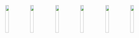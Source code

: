 <div align="center">
    <img src="https://media.giphy.com/media/KyBcIBbY4AOgXlO1VT/source.gif" width="15%">
    <img src="https://media.giphy.com/media/KyBcIBbY4AOgXlO1VT/source.gif" width="15%">
    <img src="http://gph.is/2Gg5AZE" width="15%">
    <img src="https://media.giphy.com/media/KyBcIBbY4AOgXlO1VT/source.gif" width="15%">
    <img src="https://media.giphy.com/media/KyBcIBbY4AOgXlO1VT/source.gif" width="15%">
    <img src="https://media.giphy.com/media/KyBcIBbY4AOgXlO1VT/source.gif" width="15%">
</div>

